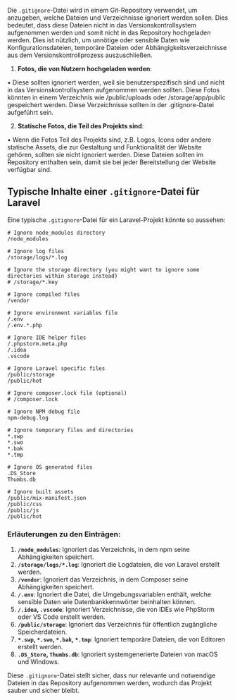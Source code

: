 
Die `.gitignore`-Datei wird in einem Git-Repository verwendet, um anzugeben, welche Dateien und Verzeichnisse ignoriert werden sollen. Dies bedeutet, dass diese Dateien nicht in das Versionskontrollsystem aufgenommen werden und somit nicht in das Repository hochgeladen werden. Dies ist nützlich, um unnötige oder sensible Daten wie Konfigurationsdateien, temporäre Dateien oder Abhängigkeitsverzeichnisse aus dem Versionskontrollprozess auszuschließen.

1. **Fotos, die von Nutzern hochgeladen werden**:

• Diese sollten ignoriert werden, weil sie benutzerspezifisch sind und nicht in das Versionskontrollsystem aufgenommen werden sollten. Diese Fotos könnten in einem Verzeichnis wie /public/uploads oder /storage/app/public gespeichert werden. Diese Verzeichnisse sollten in der .gitignore-Datei aufgeführt sein.

2. **Statische Fotos, die Teil des Projekts sind**:

• Wenn die Fotos Teil des Projekts sind, z.B. Logos, Icons oder andere statische Assets, die zur Gestaltung und Funktionalität der Website gehören, sollten sie nicht ignoriert werden. Diese Dateien sollten im Repository enthalten sein, damit sie bei jeder Bereitstellung der Website verfügbar sind.
## Typische Inhalte einer `.gitignore`-Datei für Laravel

Eine typische `.gitignore`-Datei für ein Laravel-Projekt könnte so aussehen:

```plaintext
# Ignore node_modules directory
/node_modules

# Ignore log files
/storage/logs/*.log

# Ignore the storage directory (you might want to ignore some directories within storage instead)
# /storage/*.key

# Ignore compiled files
/vendor

# Ignore environment variables file
/.env
/.env.*.php

# Ignore IDE helper files
/.phpstorm.meta.php
/.idea
.vscode

# Ignore Laravel specific files
/public/storage
/public/hot

# Ignore composer.lock file (optional)
# /composer.lock

# Ignore NPM debug file
npm-debug.log

# Ignore temporary files and directories
*.swp
*.swo
*.bak
*.tmp

# Ignore OS generated files
.DS_Store
Thumbs.db

# Ignore built assets
/public/mix-manifest.json
/public/css
/public/js
/public/hot
```

### Erläuterungen zu den Einträgen:

1. **`/node_modules`**: Ignoriert das Verzeichnis, in dem npm seine Abhängigkeiten speichert.
2. **`/storage/logs/*.log`**: Ignoriert die Logdateien, die von Laravel erstellt werden.
3. **`/vendor`**: Ignoriert das Verzeichnis, in dem Composer seine Abhängigkeiten speichert.
4. **`/.env`**: Ignoriert die Datei, die Umgebungsvariablen enthält, welche sensible Daten wie Datenbankkennwörter beinhalten können.
5. **`/.idea`, `.vscode`**: Ignoriert Verzeichnisse, die von IDEs wie PhpStorm oder VS Code erstellt werden.
6. **`/public/storage`**: Ignoriert das Verzeichnis für öffentlich zugängliche Speicherdateien.
7. **`*.swp`, `*.swo`, `*.bak`, `*.tmp`**: Ignoriert temporäre Dateien, die von Editoren erstellt werden.
8. **`.DS_Store`, `Thumbs.db`**: Ignoriert systemgenerierte Dateien von macOS und Windows.

Diese `.gitignore`-Datei stellt sicher, dass nur relevante und notwendige Dateien in das Repository aufgenommen werden, wodurch das Projekt sauber und sicher bleibt.